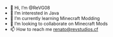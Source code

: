- 👋 Hi, I’m @ReVG08
- 👀 I’m interested in Java
- 🌱 I’m currently learning Minecraft Modding
- 💞️ I’m looking to collaborate on Minecraft Mods
- 📫 How to reach me renato@revstudios.cf
